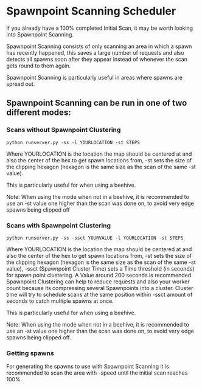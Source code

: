 # Spawnpoint Scanning Scheduler

If you already have a 100% completed Initial Scan, it may be worth looking into Spawnpoint Scanning.

Spawnpoint Scanning consists of only scanning an area in which a spawn has recently happened, this saves a large number of requests and also detects all spawns soon after they appear instead of whenever the scan gets round to them again.

Spawnpoint Scanning is particularly useful in areas where spawns are spread out.

## Spawnpoint Scanning can be run in one of two different modes:

### Scans without Spawnpoint Clustering

```
python runserver.py -ss -l YOURLOCATION -st STEPS
```

Where YOURLOCATION is the location the map should be centered at and also the center of the hex to get spawn locations from, -st sets the size of the clipping hexagon (hexagon is the same size as the scan of the same -st value).

This is particularly useful for when using a beehive.

Note: When using the mode when not in a beehive, it is recommended to use an -st value one higher than the scan was done on, to avoid very edge spawns being clipped off

### Scans with Spawnpoint Clustering

```
python runserver.py -ss -ssct YOURVALUE -l YOURLOCATION -st STEPS
```

Where YOURLOCATION is the location the map should be centered at and also the center of the hex to get spawn locations from, -st sets the size of the clipping hexagon (hexagon is the same size as the scan of the same -st value), -ssct (Spawnpoint Cluster Time) sets a Time threshold (in seconds) for spawn point clustering.
 A Value around 200 seconds is recommended.
 Spawnpoint Clustering can help to reduce requests and also your worker count because its compressing several Spawnpoints into a cluster. Cluster time will try to schedule scans at the same position within -ssct amount of seconds to catch multiple spawns at once.



This is particularly useful for when using a beehive.

Note: When using the mode when not in a beehive, it is recommended to use an -st value one higher than the scan was done on, to avoid very edge spawns being clipped off.



### Getting spawns

For generating the spawns to use with Spawnpoint Scanning it is recommended to scan the area with -speed until the initial scan reaches 100%.
